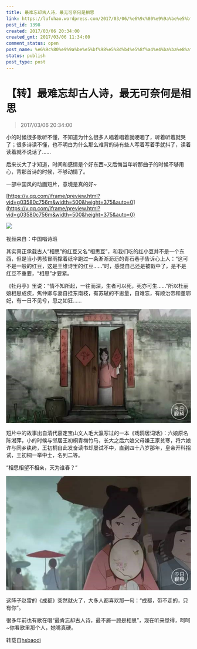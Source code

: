 ```yaml
---
title: 最难忘却古人诗，最无可奈何是相思
link: https://lufuhao.wordpress.com/2017/03/06/%e6%9c%80%e9%9a%be%e5%bf%98%e5%8d%b4%e5%8f%a4%e4%ba%ba%e8%af%97%ef%bc%8c%e6%9c%80%e6%97%a0%e5%8f%af%e5%a5%88%e4%bd%95%e6%98%af%e7%9b%b8%e6%80%9d/
post_id: 1398
created: 2017/03/06 20:34:00
created_gmt: 2017/03/06 11:34:00
comment_status: open
post_name: %e6%9c%80%e9%9a%be%e5%bf%98%e5%8d%b4%e5%8f%a4%e4%ba%ba%e8%af%97%ef%bc%8c%e6%9c%80%e6%97%a0%e5%8f%af%e5%a5%88%e4%bd%95%e6%98%af%e7%9b%b8%e6%80%9d
status: publish
post_type: post
---
```


# 【转】最难忘却古人诗，最无可奈何是相思

> 2017/03/06 20:34:00

小的时候很多歌听不懂，不知道为什么很多人唱着唱着就哽咽了，听着听着就哭了；很多诗读不懂，也不明白为什么那么难背的诗有些人写着写着手就抖了，读着读着就不说话了……

后来长大了才知道，时间和感情是个好东西~又后悔当年听那曲子的时候不够用心，背那首诗的时候，不够动情了。

一部中国风的动画短片，意境是真的好~

[https://v.qq.com/iframe/preview.html?vid=g03580c756m&width=500&height=375&auto=0](https://v.qq.com/iframe/preview.html?vid=g03580c756m&width=500&height=375&auto=0)

![](http://v.hsbaodi.com/?url=http://mmbiz.qpic.cn/mmbiz_gif/qGb6Clibxagcnw0Cc2g6LbUeq5fnA7vGYZ3MjxY9JZNsuwnaJ4dvOZr0GjJRdTDWRlq4oBMn6Qfn00D1ia7IBDicA/0)

视频来自：中国唱诗班

其实真正承载古人“相思”的红豆又名“相思豆”，和我们吃的红小豆并不是一个东西，但是当小男孩冒雨撑着纸伞跑过一条淅淅沥沥的青石巷子告诉心上人：“这可不是一般的红豆，这是王维诗里的红豆……”时，感觉自己还是被戳中了，是不是红豆不重要，“相思”才要紧。

《牡丹亭》里说：“情不知所起，一往而深，生者可以死，死亦可生……”所以杜丽娘相思成疾，焦仲卿与妻自挂东南枝，有苏轼的不思量，自难忘，有顺治帝和董鄂妃，有一日不见兮，思之如狂……

![](/assets/images/20170306-203400-0001.jpg)

短片中的故事出自清代嘉定宝山文人毛大瀛写过的一本《戏鸥居词话》：六娘原名陈湘萍，小的时候与邻居王初桐青梅竹马，长大之后六娘父母嫌王家贫寒，将六娘许与同乡纨绔，王初桐自此发奋读书却屡试不中，直到四十八岁那年，皇帝开科招试，王初桐一举中士，名列二等。

“相思相望不相亲，天为谁春？”

![](/assets/images/20170306-203400-0002.jpg)

这阵子赵雷的《成都》突然就火了，大多人都喜欢那一句：“成都，带不走的，只有你”。

很多年前也有歌在唱“最肯忘却古人诗，最不屑一顾是相思”，现在听来觉得，呵呵~你看歌里那个人，她嘴真硬。

转载自[hsbaodi](http://www.hsbaodi.com/lsgs/20170303/1541768.html)
